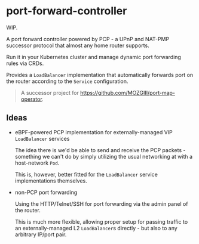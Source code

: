 # port-forward-controller

WIP.

A port forward controller powered by PCP - a UPnP and NAT-PMP successor protocol
that almost any home router supports.

Run it in your Kubernetes cluster and manage dynamic port forwarding rules via
CRDs.

Provides a `LoadBalancer` implementation that automatically forwards port on
the router according to the `Service` configuration.

> A successor project for <https://github.com/MOZGIII/port-map-operator>.

## Ideas

- eBPF-powered PCP implementation for externally-managed
  VIP `LoadBalancer` services

  The idea there is we'd be able to send and receive the PCP packets -
  something we can't do by simply utilizing the usual networking at with
  a host-network `Pod`.

  This is, however, better fitted for the `LoadBalancer` service implementations
  themselves.

- non-PCP port forwarding

  Using the HTTP/Telnet/SSH for port forwarding via the admin panel of
  the router.

  This is much more flexible, allowing proper setup for passing traffic to
  an externally-managed L2 `LoadBalancer`s directly - but also to any arbitrary
  IP/port pair.
